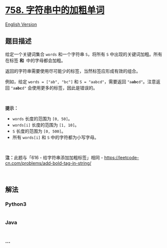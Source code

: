 # [758. 字符串中的加粗单词](https://leetcode-cn.com/problems/bold-words-in-string)

[English Version](/solution/0700-0799/0758.Bold%20Words%20in%20String/README_EN.md)

## 题目描述

<!-- 这里写题目描述 -->

<p>给定一个关键词集合 <code>words</code> 和一个字符串 <code>S</code>，将所有 <code>S</code> 中出现的关键词加粗。所有在标签 <code><b></code> 和 <code></b></code> 中的字母都会加粗。</p>

<p>返回的字符串需要使用尽可能少的标签，当然标签应形成有效的组合。</p>

<p>例如，给定 <code>words = ["ab", "bc"]</code> 和 <code>S = "aabcd"</code>，需要返回 <code>"a<b>abc</b>d"</code>。注意返回 <code>"a<b>a<b>b</b>c</b>d"</code> 会使用更多的标签，因此是错误的。</p>

<p> </p>

<p><strong>提示：</strong></p>

<ul>
	<li><code>words</code> 长度的范围为 <code>[0, 50]</code>。</li>
	<li><code>words[i]</code> 长度的范围为 <code>[1, 10]</code>。</li>
	<li><code>S</code> 长度的范围为 <code>[0, 500]</code>。</li>
	<li>所有 <code>words[i]</code> 和 <code>S</code> 中的字符都为小写字母。</li>
</ul>

<p> </p>

<p><strong>注：</strong>此题与「616 - 给字符串添加加粗标签」相同 - <a href="https://leetcode-cn.com/problems/add-bold-tag-in-string/">https://leetcode-cn.com/problems/add-bold-tag-in-string/</a></p>

<p> </p>


## 解法

<!-- 这里可写通用的实现逻辑 -->

<!-- tabs:start -->

### **Python3**

<!-- 这里可写当前语言的特殊实现逻辑 -->

```python

```

### **Java**

<!-- 这里可写当前语言的特殊实现逻辑 -->

```java

```

### **...**

```

```

<!-- tabs:end -->
